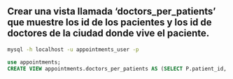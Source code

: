 ## Crear una vista llamada ‘doctors_per_patients’ que muestre los id de los pacientes y los id de doctores de la ciudad donde vive el paciente.

```bash
mysql -h localhost -u appointments_user -p
```
```sql 
use appointments;
CREATE VIEW appointments.doctors_per_patients AS (SELECT P.patient_id, D.doctor_id, P.patient_city FROM patient AS P INNER JOIN doctor AS D ON (P.patient_city = D.doctor_city));
```